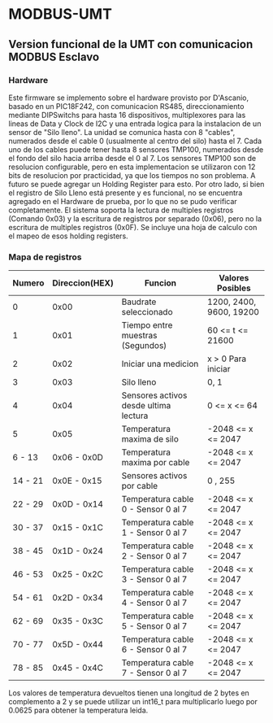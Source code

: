 # MODBUS-UMT
## Version funcional de la UMT con comunicacion MODBUS Esclavo
### Hardware
Este firmware se implemento sobre el hardware provisto por D'Ascanio, basado en un PIC18F242, con comunicacion RS485, direccionamiento mediante DIPSwitchs para hasta 16 dispositivos, multiplexores para las lineas de Data y Clock de I2C y una entrada logica para la instalacion de un sensor de "Silo lleno".
La unidad se comunica hasta con 8 "cables", numerados desde el cable 0 (usualmente al centro del silo) hasta el 7. Cada uno de los cables puede tener hasta 8 sensores TMP100, numerados desde el fondo del silo hacia arriba desde el 0 al 7. Los sensores TMP100 son de resolucion configurable, pero en esta implementacion se utilizaron con 12 bits de resolucion por practicidad, ya que los tiempos no son problema. A futuro se puede agregar un Holding Register para esto.
Por otro lado, si bien el registro de Silo Lleno está presente y es funcional, no se encuentra agregado en el Hardware de prueba, por lo que no se pudo verificar completamente.
El sistema soporta la lectura de multiples registros (Comando 0x03) y la escritura de registros por separado (0x06), pero no la escritura de multiples registros (0x0F).
Se incluye una hoja de calculo con el mapeo de esos holding registers.
### Mapa de registros
| Numero | Direccion(HEX) | Funcion  | Valores Posibles |
| - | - | - | - |
| 0 | 0x00 | Baudrate seleccionado   | 1200, 2400, 9600, 19200 |
| 1 | 0x01 | Tiempo entre muestras (Segundos)   | 60 <= t <= 21600 |
| 2 | 0x02 | Iniciar una medicion    | x > 0 Para iniciar|
| 3 | 0x03 | Silo lleno | 0, 1 |
| 4 | 0x04 | Sensores activos desde ultima lectura | 0 <= x <= 64 |
| 5 | 0x05 | Temperatura maxima de silo | -2048 <= x <= 2047 |
| 6 - 13 | 0x06 - 0x0D| Temperatura maxima por cable | -2048 <= x <= 2047 |
| 14 - 21 | 0x0E - 0x15 | Sensores activos por cable | 0 , 255 |
| 22 - 29 | 0x0D - 0x14 | Temperatura cable 0 - Sensor 0 al 7  | -2048 <= x <= 2047 |
| 30 - 37 | 0x15 - 0x1C | Temperatura cable 1 - Sensor 0 al 7  | -2048 <= x <= 2047 |
| 38 - 45 | 0x1D - 0x24 | Temperatura cable 2 - Sensor 0 al 7  | -2048 <= x <= 2047 |
| 46 - 53 | 0x25 - 0x2C | Temperatura cable 3 - Sensor 0 al 7  | -2048 <= x <= 2047 |
| 54 - 61 | 0x2D - 0x34 | Temperatura cable 4 - Sensor 0 al 7  | -2048 <= x <= 2047 |
| 62 - 69 | 0x35 - 0x3C | Temperatura cable 5 - Sensor 0 al 7  | -2048 <= x <= 2047 |
| 70 - 77 | 0x5D - 0x44 | Temperatura cable 6 - Sensor 0 al 7  | -2048 <= x <= 2047 |
| 78 - 85 | 0x45 - 0x4C | Temperatura cable 7 - Sensor 0 al 7  | -2048 <= x <= 2047 |

Los valores de temperatura devueltos tienen una longitud de 2 bytes en complemento a 2 y se puede utilizar un int16_t para multiplicarlo luego por 0.0625 para obtener la temperatura leida.
